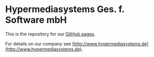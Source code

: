 # Hypermediasystems Ges. f. Software mbH
This is the repository for our [GitHub pages](https://helmuttheis.github.io/).

For details on our company see [http://www.hypermediasystems.de](http://www.hypermediasystems.de).





